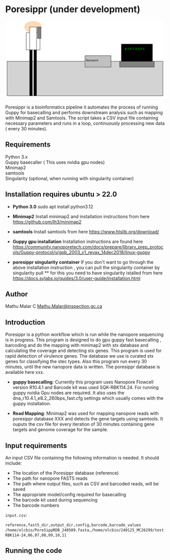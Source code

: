 # **Poresippr** (under development)
![ALT Poresippr](https://github.com/madhubioinfo/poresippr_code/blob/main/newimage.png)

Poresippr is a bioinformatics pipeline it automates the process of running Guppy for basecalling and performs downstream analysis such as mapping with Minimap2 and Samtools. The script takes a CSV input file containing necessary parameters and runs in a loop, continuously processing new data ( every 30 minutes).

## Requirements

Python 3.x <br>
Guppy basecaller ( This uses nvidia gpu nodes) <br>
Minimap2 <br>
samtools <br>
Singularity (optional, when running with singularity container) <br>

## Installation requires ubuntu > 22.0

- **Python 3.0** 
    sudo apt install python3.12

- **Minimap2**
    Install minimap2 and installation instructions from here https://github.com/lh3/minimap2

- **samtools**
    Install samtools from here https://www.htslib.org/download/

- **Guppy gpu installation**
    Installation instructions are found here https://community.nanoporetech.com/docs/prepare/library_prep_protocols/Guppy-protocol/v/gpb_2003_v1_revax_14dec2018/linux-guppy

 - **poresippr singularity container**
     If you don't want to go through the above installation instruction , you can pull the singularity container by singularity pull **  for this you need to have singularity istalled from here https://docs.sylabs.io/guides/3.0/user-guide/installation.html

## Author

Mathu Malar C
Mathu.Malar@inspection.gc.ca

## Introduction

Poresippr is a python workflow which is run while the nanopore sequencing is in progress. This program is designed to do gpu guppy fast basecalling , barcoding and do the mapping with minimap2 with stx database and calculating the coverage and detecting stx genes. This program is used for rapid detection of virulence genes. The database we use is curated stx genes for classifying the stec types. Also this program run every 30 minutes, until the new nanopore data is written. The poresippr database is available here xxx. 

- **guppy basecalling**: Currently this program uses Nanopore Flowcell version R10.4.1 and  Barcode kit was used SQK-RBK114.24. For running guppy nvidia Gpu nodes are required. It also uses the dna_r10.4.1_e8.2_260bps_fast.cfg settings which usually comes with the guppy installation.

- **Read Mapping**: Minimap2 was used for mapping nanopore reads with poresippr database XXX  and detects the gene targets using samtools. It ouputs the csv file for every iteration of 30 minutes containing gene targets and genome coverage for the sample. 

## Input requirements

An input CSV file containing the following information is needed. It should include:
- The location of the Poresippr database (reference)
- The path for nanopore FAST5 reads
- The path where output files, such as CSV and barcoded reads, will be saved
- The appropriate model/config required for basecalling
- The barcode kit used during sequencing
- The barcode numbers

`input.csv`:

```csv
reference,fast5_dir,output_dir,config,barcode,barcode_values
/home/olcbio/PoreSippRDB_240509.fasta,/home/olcbio/240125_MC26299/test,/home/olcbio/240125_MC26299/test_out,dna_r10.4.1_e8.2_260bps_fast.cfg,SQK-RBK114-24,06,07,08,09,10,11
```

## Running the code




